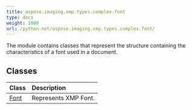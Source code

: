 ```yaml
---
title: aspose.imaging.xmp.types.complex.font
type: docs
weight: 1080
url: /python-net/aspose.imaging.xmp.types.complex.font/
---
```



The module contains classes that represent the structure containing the characteristics of a font used in a document.

## **Classes**
|**Class**|**Description**|
| :- | :- |
|[Font](/imaging/python-net/aspose.imaging.xmp.types.complex.font/font/)|Represents XMP Font.|
